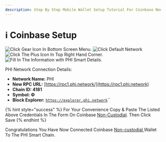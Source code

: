 ```yaml
---
description: Step By Step Mobile Wallet Setup Tutorial For Coinbase Non-custodial Wallet
---
```


# ℹ Coinbase Setup

![Click Gear Icon In Bottom Screen Menu.](../../../.gitbook/assets/IMG\_4423.jpg) ![Click Default Network](../../../.gitbook/assets/IMG\_4425.jpg) ![Click The Plus Icon In Top Right Hand Corner.](../../../.gitbook/assets/IMG\_4426.jpg) ![Fill In The Information with PHI Smart Details.](<../../../.gitbook/assets/IMG\_4427 2.jpg>)

PHI Network Connection Details:

* **Network Name:** PHI
* **New RPC URL:** [https://rpc1.phi.network/](https://rpc1.phi.network)​
* **Chain ID: 4181**
* **Symbol: Φ**
* **Block Explorer:** [`https://explorer.phi.network`](https://explorer.phi.network)``

{% hint style="success" %}
For Your Convenience Copy & Paste The Listed Above Credentials In The Form On Coinbase [Non-Custodial](../../../glossary/#n). Then Click Save
{% endhint %}

Congratulations You Have Now Connected Coinbase [Non-custodial ](../../../glossary/#n)Wallet To The PHI Smart Chain.&#x20;
